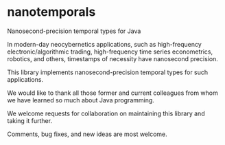 # nanotemporals
Nanosecond-precision temporal types for Java

In modern-day neocybernetics applications, such as high-frequency electronic/algorithmic trading, high-frequency time series econometrics, robotics, and others,
timestamps of necessity have nanosecond precision.

This library implements nanosecond-precision temporal types for such applications.

We would like to thank all those former and current colleagues from whom we have learned so much about Java programming.

We welcome requests for collaboration on maintaining this library and taking it further.

Comments, bug fixes, and new ideas are most welcome.
